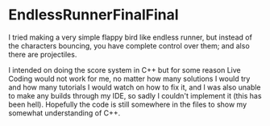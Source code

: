 # EndlessRunnerFinalFinal

I tried making a very simple flappy bird like endless runner, but instead of the characters bouncing, you have complete control over them; and also there are projectiles.

I intended on doing the score system in C++ but for some reason Live Coding would not work for me, no matter how many solutions I would try and how many tutorials I would watch on how to fix it, and I was also unable to make any builds through my IDE, so sadly I couldn't implement it (this has been hell). Hopefully the code is still somewhere in the files to show my somewhat understanding of C++.
 
